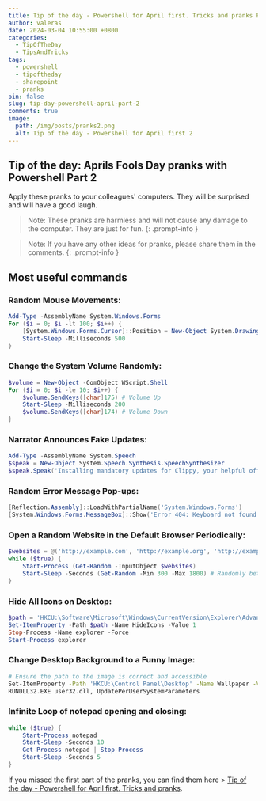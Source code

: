 ```yaml
---
title: Tip of the day - Powershell for April first. Tricks and pranks Part 2
author: valeras
date: 2024-03-04 10:55:00 +0800
categories:
  - TipOfTheDay
  - TipsAndTricks
tags:
  - powershell
  - tipoftheday
  - sharepoint
  - pranks
pin: false
slug: tip-day-powershell-april-part-2
comments: true
image:
  path: /img/posts/pranks2.png
  alt: Tip of the day - Powershell for April first 2
---
```


## Tip of the day: Aprils Fools Day pranks with Powershell Part 2

Apply these pranks to your colleagues' computers. They will be surprised and will have a good laugh.

> Note: These pranks are harmless and will not cause any damage to the computer. They are just for fun.
{: .prompt-info }

> Note: If you have any other ideas for pranks, please share them in the comments.
{: .prompt-info }

## Most useful commands

### Random Mouse Movements:

```powershell
Add-Type -AssemblyName System.Windows.Forms
For ($i = 0; $i -lt 100; $i++) {
    [System.Windows.Forms.Cursor]::Position = New-Object System.Drawing.Point((Get-Random -Min 0 -Max 1920), (Get-Random -Min 0 -Max 1080))
    Start-Sleep -Milliseconds 500
}
```	

### Change the System Volume Randomly:

```powershell
$volume = New-Object -ComObject WScript.Shell
For ($i = 0; $i -le 10; $i++) {
    $volume.SendKeys([char]175) # Volume Up
    Start-Sleep -Milliseconds 200
    $volume.SendKeys([char]174) # Volume Down
}
```

### Narrator Announces Fake Updates: 

```powershell
Add-Type -AssemblyName System.Speech
$speak = New-Object System.Speech.Synthesis.SpeechSynthesizer
$speak.Speak('Installing mandatory updates for Clippy, your helpful office assistant. Please do not turn off your computer.')
```

###  Random Error Message Pop-ups:

```powershell
[Reflection.Assembly]::LoadWithPartialName('System.Windows.Forms')
[System.Windows.Forms.MessageBox]::Show('Error 404: Keyboard not found. Press F1 to continue.', 'System Error', [System.Windows.Forms.MessageBoxButtons]::OK, [System.Windows.Forms.MessageBoxIcon]::Error)
```

### Open a Random Website in the Default Browser Periodically:

```powershell
$websites = @('http://example.com', 'http://example.org', 'http://example.net')
while ($true) {
    Start-Process (Get-Random -InputObject $websites)
    Start-Sleep -Seconds (Get-Random -Min 300 -Max 1800) # Randomly between 5 minutes to 30 minutes
}
```

###  Hide All Icons on Desktop:

```powershell
$path = 'HKCU:\Software\Microsoft\Windows\CurrentVersion\Explorer\Advanced'
Set-ItemProperty -Path $path -Name HideIcons -Value 1
Stop-Process -Name explorer -Force
Start-Process explorer
```

### Change Desktop Background to a Funny Image:

```bash
# Ensure the path to the image is correct and accessible
Set-ItemProperty -Path 'HKCU:\Control Panel\Desktop' -Name Wallpaper -Value 'C:\path\to\funny-image.jpg'
RUNDLL32.EXE user32.dll, UpdatePerUserSystemParameters
```

### Infinite Loop of notepad opening and closing:
```powershell
while ($true) {
    Start-Process notepad
    Start-Sleep -Seconds 10
    Get-Process notepad | Stop-Process
    Start-Sleep -Seconds 5
}
```

If you missed the first part of the pranks, you can find them here > [Tip of the day - Powershell for April first. Tricks and pranks](https://valerasnarbutas.github.io/posts/tip-day-powershell-april/).
